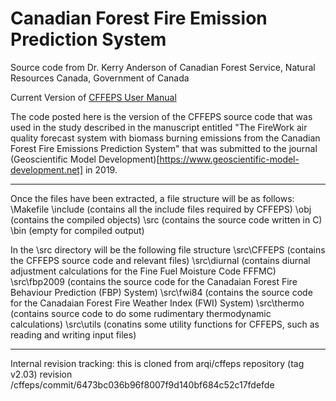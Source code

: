 # Canadian Forest Fire Emission Prediction System #
Source code from Dr. Kerry Anderson of Canadian Forest Service, Natural Resources Canada, Government of Canada

Current Version of [CFFEPS User Manual](CFFEPS_20180607_v2.pdf)

The code posted here is the version of the CFFEPS source code that was used in the study described in the manuscript entitled "The FireWork air quality forecast system with biomass burning emissions from the Canadian Forest Fire Emissions Prediction System" that was submitted to the journal (Geoscientific Model Development)[https://www.geoscientific-model-development.net] in 2019.

---

Once the files have been extracted, a file structure will be as follows:
    \Makefile
    \include    (contains all the include files required by CFFEPS)
    \obj        (contains the compiled objects)
    \src        (contains the source code written in C)
    \bin        (empty for compiled output)

In the \src directory will be the following file structure
    \src\CFFEPS     (contains the CFFEPS source code and relevant files)
    \src\diurnal    (contains diurnal adjustment calculations for the Fine Fuel Moisture Code FFFMC)
    \src\fbp2009    (contains the source code for the Canadaian Forest Fire Behaviour Prediction (FBP) System)
    \src\fwi84      (contains the source code for the Canadaian Forest Fire Weather Index (FWI) System)
    \src\thermo     (contains source code to do some rudimentary thermodynamic calculations)
    \src\utils      (conatins some utility functions for CFFEPS, such as reading and writing input files)

    
---
Internal revision tracking: this is cloned from arqi/cffeps repository (tag v2.03) revision 
/cffeps/commit/6473bc036b96f8007f9d140bf684c52c17fdefde